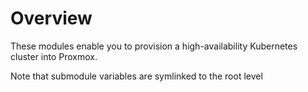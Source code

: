 # Overview

These modules enable you to provision a high-availability 
Kubernetes cluster into Proxmox.

Note that submodule variables are symlinked to the root level